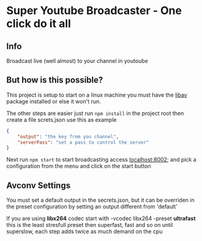 # Super Youtube Broadcaster - One click do it all

## Info

Broadcast live (well almost) to your channel in youtoube 

## But how is this possible?

This project is setup to start on a linux machine 
you must have the [libav](https://libav.org/avconv.html) package installed
or else it won't run.

The other steps are easier just run `npm install` in the project root
then create a file screts.json use this as example
```json
{
	"output": "the key from you channel",
	"serverPass": "set a pass to control the server"
}
``` 

Next run `npm start` 
to start broadcasting access [localhost:8002](localhost:8002);
and pick a configuration from the menu and click on the start button

## Avconv Settings 

You must set a default output in the secrets.json, but it can be overriden in the preset configuration by setting an  output different from 'default'

If you are using **libx264** codec start with -vcodec libx264 -preset **ultrafast** this is the least stresfull preset then superfast, fast and so on until superslow, each step adds twice as much demand on the cpu 
